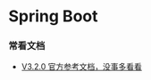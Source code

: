 # Spring Boot

### 常看文档

- [V3.2.0 官方参考文档，没事多看看](https://docs.spring.io/spring-boot/docs/3.2.0/reference/html/)
